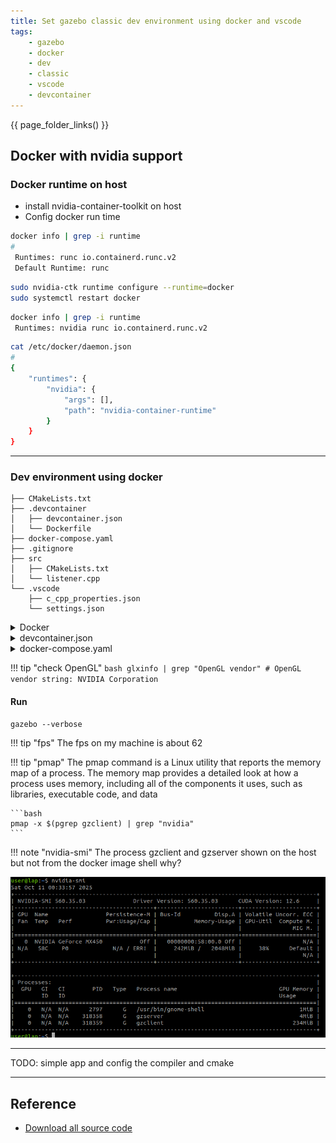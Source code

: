 ```yaml
---
title: Set gazebo classic dev environment using docker and vscode
tags:
    - gazebo
    - docker
    - dev
    - classic
    - vscode
    - devcontainer
---
```


{{ page_folder_links() }}

## Docker with nvidia support
### Docker runtime on host

- install nvidia-container-toolkit on host
- Config docker run time

```bash
docker info | grep -i runtime
#
 Runtimes: runc io.containerd.runc.v2
 Default Runtime: runc
```

```bash
sudo nvidia-ctk runtime configure --runtime=docker
sudo systemctl restart docker
```

```bash title="runtime changed to nvidia"
docker info | grep -i runtime
 Runtimes: nvidia runc io.containerd.runc.v2
```

```bash
cat /etc/docker/daemon.json
#
{
    "runtimes": {
        "nvidia": {
            "args": [],
            "path": "nvidia-container-runtime"
        }
    }
}
```

---

### Dev environment using docker

```
├── CMakeLists.txt
├── .devcontainer
│   ├── devcontainer.json
│   └── Dockerfile
├── docker-compose.yaml
├── .gitignore
├── src
│   ├── CMakeLists.txt
│   └── listener.cpp
└── .vscode
    ├── c_cpp_properties.json
    └── settings.json
```

<details>
    <summary>Docker</summary>

```docker
--8<-- "docs/Simulation/Gazebo_Classic/dev/code/.devcontainer/Dockerfile"
```
</details>


<details>
    <summary>devcontainer.json</summary>

```json
--8<-- "docs/Simulation/Gazebo_Classic/dev/code/.devcontainer/devcontainer.json"
```
</details>

<details>
    <summary>docker-compose.yaml</summary>

```yaml
--8<-- "docs/Simulation/Gazebo_Classic/dev/code/docker-compose.yaml"
```
</details>

!!! tip "check OpenGL"
    ```bash
    glxinfo | grep "OpenGL vendor"
    #
    OpenGL vendor string: NVIDIA Corporation
    ```
     

#### Run

```
gazebo --verbose
```

!!! tip "fps"
    The fps on my machine is about 62

!!! tip "pmap"
    The pmap command is a Linux utility that reports the memory map of a process. The memory map provides a detailed look at how a process uses memory, including all of the components it uses, such as libraries, executable code, and data
     
    ```bash
    pmap -x $(pgrep gzclient) | grep "nvidia"
    ```

!!! note "nvidia-smi"
    The process gzclient and gzserver shown on the host but not from the docker image shell why?
     
![alt text](images/nvidia-smi.png)

---

TODO: simple app and config the compiler and cmake


---

## Reference
- [Download all source code](docs/Simulation/Gazebo_Classic/dev/code.zip)